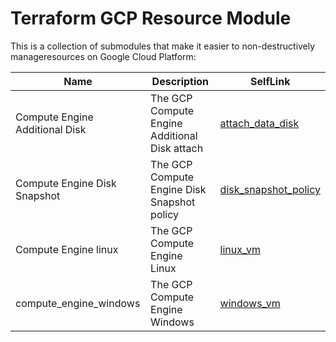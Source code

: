 # Terraform GCP Resource Module 

This is a collection of submodules that make it easier to non-destructively manageresources on Google Cloud Platform:

| Name | Description | SelfLink
|------|-------------|------|
| Compute Engine Additional Disk | The GCP Compute Engine Additional Disk attach | [attach_data_disk](https://gitlab.com/SearceLearning/gcp-terraform-skeleton/-/tree/master/env/prod/regions/us-central1/gce_groups) |
| Compute Engine Disk Snapshot | The GCP Compute Engine Disk Snapshot policy | [disk_snapshot_policy](https://gitlab.com/SearceLearning/gcp-terraform-skeleton/-/tree/master/env/prod/regions/us-central1/gce_groups) |
| Compute Engine linux | The GCP Compute Engine Linux  | [linux_vm](https://gitlab.com/SearceLearning/gcp-terraform-skeleton/-/tree/master/env/prod/regions/us-central1/gce_groups) |
| compute_engine_windows | The GCP Compute Engine Windows  | [windows_vm](https://gitlab.com/SearceLearning/gcp-terraform-skeleton/-/tree/master/env/prod/regions/us-central1/gce_groups) |
